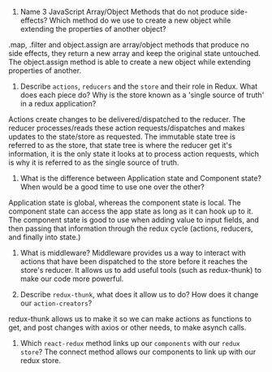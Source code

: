 1.  Name 3 JavaScript Array/Object Methods that do not produce side-effects? Which method do we use to create a new object while extending the properties of another object?

.map, .filter and object.assign are array/object methods that produce no side effects, they return a new array and keep the original state untouched. The object.assign method is able to create a new object while extending properties of another.

1.  Describe `actions`, `reducers` and the `store` and their role in Redux. What does each piece do? Why is the store known as a 'single source of truth' in a redux application?

Actions create changes to be delivered/dispatched to the reducer. The reducer processes/reads these action requests/dispatches and makes updates to the state/store as requested. The immutable state tree is referred to as the store, that state tree is where the reducer get it's information, it is the only state it looks at to process action requests, which is why it is referred to as the single source of truth. 

1.  What is the difference between Application state and Component state? When would be a good time to use one over the other?

Application state is global, whereas the component state is local. The component state can access the app state as long as it can hook up to it. The component state is good to use when adding value to input fields, and then passing that information through the redux cycle (actions, reducers, and finally into state.)

1.  What is middleware? Middleware provides us a way to interact with actions that have been dispatched to the store before it reaches the store's reducer. It allows us to add useful tools (such as redux-thunk) to make our code more powerful.

1.  Describe `redux-thunk`, what does it allow us to do? How does it change our `action-creators`?

redux-thunk allows us to make it so we can make actions as functions to get, and post changes with axios or other needs, to make asynch calls.

1.  Which `react-redux` method links up our `components` with our `redux store`? 
The connect method allows our components to link up with our redux store.